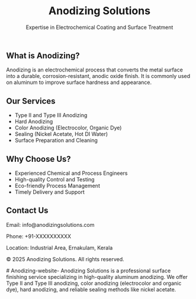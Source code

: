 <!DOCTYPE html><html lang="en">
<head>
  <meta charset="UTF-8">
  <meta name="viewport" content="width=device-width, initial-scale=1.0">
  <title>Anodizing Solutions</title>
  <link href="https://cdn.jsdelivr.net/npm/tailwindcss@2.2.19/dist/tailwind.min.css" rel="stylesheet">
</head>
<body class="bg-gray-100 text-gray-900">
  <header class="bg-blue-900 text-white p-6 shadow">
    <h1 class="text-3xl font-bold">Anodizing Solutions</h1>
    <p class="text-sm">Expertise in Electrochemical Coating and Surface Treatment</p>
  </header>  <main class="p-6 space-y-10">
    <section class="bg-white p-6 rounded-lg shadow">
      <h2 class="text-2xl font-semibold mb-2">What is Anodizing?</h2>
      <p>Anodizing is an electrochemical process that converts the metal surface into a durable, corrosion-resistant, anodic oxide finish. It is commonly used on aluminum to improve surface hardness and appearance.</p>
    </section><section class="bg-white p-6 rounded-lg shadow">
  <h2 class="text-2xl font-semibold mb-2">Our Services</h2>
  <ul class="list-disc list-inside">
    <li>Type II and Type III Anodizing</li>
    <li>Hard Anodizing</li>
    <li>Color Anodizing (Electrocolor, Organic Dye)</li>
    <li>Sealing (Nickel Acetate, Hot DI Water)</li>
    <li>Surface Preparation and Cleaning</li>
  </ul>
</section>

<section class="bg-white p-6 rounded-lg shadow">
  <h2 class="text-2xl font-semibold mb-2">Why Choose Us?</h2>
  <ul class="list-disc list-inside">
    <li>Experienced Chemical and Process Engineers</li>
    <li>High-quality Control and Testing</li>
    <li>Eco-friendly Process Management</li>
    <li>Timely Delivery and Support</li>
  </ul>
</section>

<section class="bg-white p-6 rounded-lg shadow">
  <h2 class="text-2xl font-semibold mb-2">Contact Us</h2>
  <p>Email: info@anodizingsolutions.com</p>
  <p>Phone: +91-XXXXXXXXXX</p>
  <p>Location: Industrial Area, Ernakulam, Kerala</p>
</section>

  </main>  <footer class="bg-blue-900 text-white text-center p-4">
    <p>&copy; 2025 Anodizing Solutions. All rights reserved.</p>
  </footer>
</body>
</html># Anodizing-website-
Anodizing Solutions is a professional surface finishing service specializing in high-quality aluminum anodizing. We offer Type II and Type III anodizing, color anodizing (electrocolor and organic dye), hard anodizing, and reliable sealing methods like nickel acetate. 
